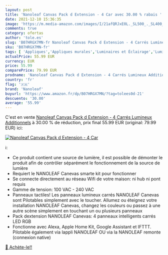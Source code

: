 ```yaml
---
layout: post
title: 'Nanoleaf Canvas Pack d Extension - 4 Car avec 30.00 % rabais '
date: 2021-12-10 15:36:35
image: 'https://m.media-amazon.com/images/I/21afQRJxE0L._SL500_._SL400_.jpg'
comments: true
category: ofertas
author: 'tole.es'
slug: 'B07HRGX7MN-fr Nanoleaf Canvas Pack d Extension - 4 Carrés Lumineux...'
sku: 'B07HRGX7MN-fr'
tags: [ 'Appliques','Appliques murales','Luminaires et Éclairage','Luminaires et éclairage','Luminaires intérieur','nanoleaf', ]
actualPrice: 55.99 EUR
currency: EUR
price: 55.99
comparePrice: 79.99 EUR
prodname: 'Nanoleaf Canvas Pack d Extension - 4 Carrés Lumineux Additionnels'
country: 'fr'
flag: '🇫🇷'
brand: 'Nanoleaf'
buyurl: 'https://www.amazon.fr/dp/B07HRGX7MN/?tag=tolees0d-21'
descuento: '30.00'
average: '55.99'
---
```


C'est en vente [Nanoleaf Canvas Pack d Extension - 4 Carrés Lumineux Additionnels](https://www.amazon.fr/dp/B07HRGX7MN/?tag=tolees0d-21)  à  30.00 % de réduction, prix final  55.99 EUR (original: 79.99 EUR) ici:

[![Nanoleaf Canvas Pack d Extension - 4 Car](https://m.media-amazon.com/images/I/21afQRJxE0L._SL500_._SL400_.jpg)](https://www.amazon.fr/dp/B07HRGX7MN/?tag=tolees0d-21)

ℹ️:

- Ce produit contient une source de lumière, il est possible de démonter le produit afin de contrôler séparément le fonctionnement de la source de lumière
- Requiert le NANOLEAF Canevas smarte kit pour fonctionner
- Se connecte directement au réseau Wifi de votre maison: ni hub ni pont requis
- Gamme de tension: 100 VAC - 240 VAC
- Panneaux tactiles! Les panneaux lumineux carrés NANOLEAF Canevas sont Pilotables simplement avec le toucher. Allumez ou éteignez votre installation NANOLEAF Canevas, changez les couleurs ou passez à une autre scène simplement en touchant un ou plusieurs panneaux
- Pack dextension NANOLEAF Canevas: 4 panneaux intelligents carrés LED RGB
- Fonctionne avec Alexa, Apple Home Kit, Google Assistant et IFTTT. Pilotable également via lappli NANOLEAF OU via la NANOLEAF remonte (connexion native)

[🛒 Achète-le!!](https://www.amazon.fr/dp/B07HRGX7MN/?tag=tolees0d-21)
